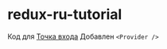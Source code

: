 # redux-ru-tutorial
Код для [Точка входа](https://maxfarseer.gitbooks.io/redux-course-ru/content/tochka_vhoda.html)
Добавлен ```<Provider />```
